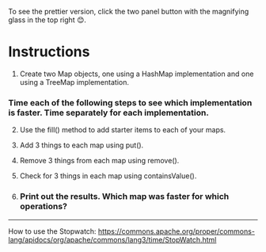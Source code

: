 To see the prettier version, click the two panel button with the magnifying glass in the top right 😊.

# Instructions

1. Create two Map objects, one using a HashMap implementation and one using a TreeMap implementation. 

### Time each of the following steps to see which implementation is faster. Time separately for each implementation.

2. Use the fill() method to add starter items to each of your maps.
3. Add 3 things to each map using put().
4. Remove 3 things from each map using remove().
5. Check for 3 things in each map using containsValue().

7. ### Print out the results. Which map was faster for which operations?

---

How to use the Stopwatch: https://commons.apache.org/proper/commons-lang/apidocs/org/apache/commons/lang3/time/StopWatch.html
